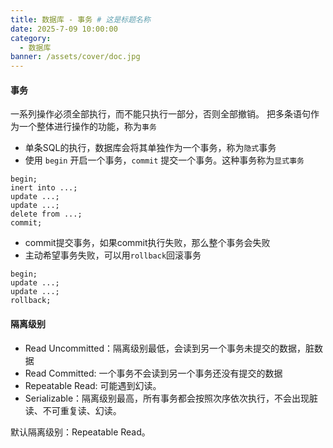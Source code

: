 ```yaml
---
title: 数据库 - 事务 # 这是标题名称
date: 2025-7-09 10:00:00
category:
  - 数据库
banner: /assets/cover/doc.jpg
---
```


#### 事务
一系列操作必须全部执行，而不能只执行一部分，否则全部撤销。
把多条语句作为一个整体进行操作的功能，称为`事务`

- 单条SQL的执行，数据库会将其单独作为一个事务，称为`隐式`事务
- 使用 `begin` 开启一个事务，`commit` 提交一个事务。这种事务称为`显式事务`

```
begin;
inert into ...;
update ...;
update ...;
delete from ...;
commit;
```

- commit提交事务，如果commit执行失败，那么整个事务会失败
- 主动希望事务失败，可以用`rollback`回滚事务

```
begin;
update ...;
update ...;
rollback;
```

#### 隔离级别
- Read Uncommitted：隔离级别最低，会读到另一个事务未提交的数据，脏数据
- Read Committed: 一个事务不会读到另一个事务还没有提交的数据
- Repeatable Read: 可能遇到幻读。
- Serializable：隔离级别最高，所有事务都会按照次序依次执行，不会出现脏读、不可重复读、幻读。

默认隔离级别：Repeatable Read。
